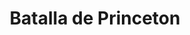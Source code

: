 ﻿---
title: "Batalla de Princeton"
permalink: periodes_1035.html
layout: periode
dataInici: 1777-01-03
sidebar: periodes
pares:
  - 509:
    title: "Guerra de Independencia de los Estados Unidos"
    dataInici: "(1775-04-19)"
    dataFi: "(1783-09-03)"

fills:
jocsPrincipals:
jocsEscenaris:
jocsEpoca:
  - title: "Rebels & Redcoats: Volume III"
    bggId: 19304
    escenari: "Princeton"
    dataInici: 
    dataFi: 

jocsEpocaEscenaris:
---
